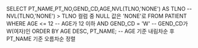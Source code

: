 SELECT PT_NAME,PT_NO,GEND_CD,AGE,NVL(TLNO,'NONE') AS TLNO -- NVL(TLNO,'NONE') > TLNO 컬럼 중 NULL 값은 'NONE'로
    FROM PATIENT
    WHERE AGE <= 12 -- AGE가 12 이하
        AND GEND_CD = 'W' -- GEND_CD가 W(여자)인
    ORDER BY AGE DESC, PT_NAME; -- AGE 기준 내림차순 후 PT_NAME 기준 오름차순 정렬